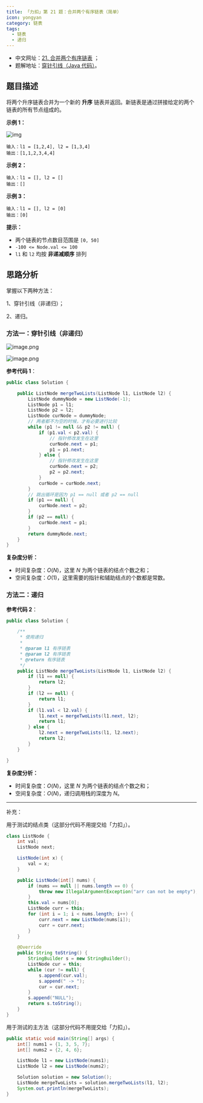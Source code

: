 ```yaml
---
title: 「力扣」第 21 题：合并两个有序链表（简单）
icon: yongyan
category: 链表
tags:
  - 链表
  - 递归
---
```


+ 中文网址：[21. 合并两个有序链表](https://leetcode-cn.com/problems/merge-two-sorted-lists/description/) ；
+ 题解地址：[穿针引线（Java 代码）](https://leetcode-cn.com/problems/merge-two-sorted-lists/solution/chuan-zhen-yin-xian-java-dai-ma-by-liweiwei1419/)。

## 题目描述

将两个升序链表合并为一个新的 **升序** 链表并返回。新链表是通过拼接给定的两个链表的所有节点组成的。 

**示例 1：**

![img](https://assets.leetcode.com/uploads/2020/10/03/merge_ex1.jpg)

```
输入：l1 = [1,2,4], l2 = [1,3,4]
输出：[1,1,2,3,4,4]
```

**示例 2：**

```
输入：l1 = [], l2 = []
输出：[]
```

**示例 3：**

```
输入：l1 = [], l2 = [0]
输出：[0]
```

**提示：**

- 两个链表的节点数目范围是 `[0, 50]`
- `-100 <= Node.val <= 100`
- `l1` 和 `l2` 均按 **非递减顺序** 排列

## 思路分析

掌握以下两种方法：

1、穿针引线（非递归）；

2、递归。

### 方法一：穿针引线（非递归）

![image.png](https://pic.leetcode-cn.com/12b00e35459dc32405363e0f641653b5e926b7be94cfd063bd3b10943f3b84d1-image.png)

![image.png](https://pic.leetcode-cn.com/ffba6fb487a62746149227b81ff6e948f13b96e7cfdb77a50d0fc80c59f750a6-image.png)

**参考代码 1**：


```Java []
public class Solution {

    public ListNode mergeTwoLists(ListNode l1, ListNode l2) {
        ListNode dummyNode = new ListNode(-1);
        ListNode p1 = l1;
        ListNode p2 = l2;
        ListNode curNode = dummyNode;
        // 两者都不为空的时候，才有必要进行比较
        while (p1 != null && p2 != null) {
            if (p1.val < p2.val) {
                // 指针修改发生在这里
                curNode.next = p1;
                p1 = p1.next;
            } else {
                // 指针修改发生在这里
                curNode.next = p2;
                p2 = p2.next;
            }
            curNode = curNode.next;
        }
        // 跳出循环是因为 p1 == null 或者 p2 == null
        if (p1 == null) {
            curNode.next = p2;
        }
        if (p2 == null) {
            curNode.next = p1;
        }
        return dummyNode.next;
    }
}
```

**复杂度分析：**

+ 时间复杂度：$O(N)$，这里 $N$ 为两个链表的结点个数之和；
+ 空间复杂度：$O(1)$，这里需要的指针和辅助结点的个数都是常数。

### 方法二：递归

**参考代码 2**：

```java
public class Solution {

    /**
     * 使用递归
     *
     * @param l1 有序链表
     * @param l2 有序链表
     * @return 有序链表
     */
    public ListNode mergeTwoLists(ListNode l1, ListNode l2) {
        if (l1 == null) {
            return l2;
        }
        if (l2 == null) {
            return l1;
        }
        if (l1.val < l2.val) {
            l1.next = mergeTwoLists(l1.next, l2);
            return l1;
        } else {
            l2.next = mergeTwoLists(l1, l2.next);
            return l2;
        }
    }

}
```

**复杂度分析：**

+ 时间复杂度：$O(N)$，这里 $N$ 为两个链表的结点个数之和；
+ 空间复杂度：$O(N)$，递归调用栈的深度为 $N$。

---

补充：

用于测试的结点类（这部分代码不用提交给「力扣」）。

```java
class ListNode {
    int val;
    ListNode next;

    ListNode(int x) {
        val = x;
    }

    public ListNode(int[] nums) {
        if (nums == null || nums.length == 0) {
            throw new IllegalArgumentException("arr can not be empty");
        }
        this.val = nums[0];
        ListNode curr = this;
        for (int i = 1; i < nums.length; i++) {
            curr.next = new ListNode(nums[i]);
            curr = curr.next;
        }
    }

    @Override
    public String toString() {
        StringBuilder s = new StringBuilder();
        ListNode cur = this;
        while (cur != null) {
            s.append(cur.val);
            s.append(" -> ");
            cur = cur.next;
        }
        s.append("NULL");
        return s.toString();
    }
}
```

用于测试的主方法（这部分代码不用提交给「力扣」）。

```java
public static void main(String[] args) {
    int[] nums1 = {1, 3, 5, 7};
    int[] nums2 = {2, 4, 6};

    ListNode l1 = new ListNode(nums1);
    ListNode l2 = new ListNode(nums2);

    Solution solution = new Solution();
    ListNode mergeTwoLists = solution.mergeTwoLists(l1, l2);
    System.out.println(mergeTwoLists);
}
```

